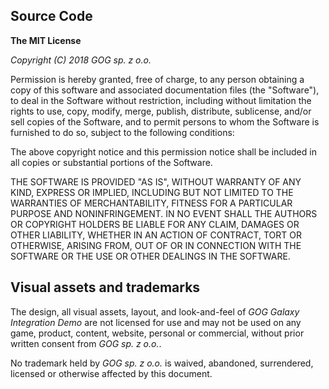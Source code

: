 ## Source Code

**The MIT License**

*Copyright (C) 2018 GOG sp. z o.o.*

Permission is hereby granted, free of charge, to any person obtaining a copy of this software and associated documentation files (the "Software"), to deal in the Software without restriction, including without limitation the rights to use, copy, modify, merge, publish, distribute, sublicense, and/or sell copies of the Software, and to permit persons to whom the Software is furnished to do so, subject to the following conditions:

The above copyright notice and this permission notice shall be included in all copies or substantial portions of the Software.

THE SOFTWARE IS PROVIDED "AS IS", WITHOUT WARRANTY OF ANY KIND, EXPRESS OR IMPLIED, INCLUDING BUT NOT LIMITED TO THE WARRANTIES OF MERCHANTABILITY, FITNESS FOR A PARTICULAR PURPOSE AND NONINFRINGEMENT. IN NO EVENT SHALL THE AUTHORS OR COPYRIGHT HOLDERS BE LIABLE FOR ANY CLAIM, DAMAGES OR OTHER LIABILITY, WHETHER IN AN ACTION OF CONTRACT, TORT OR OTHERWISE, ARISING FROM, OUT OF OR IN CONNECTION WITH THE SOFTWARE OR THE USE OR OTHER DEALINGS IN THE SOFTWARE.

## Visual assets and trademarks

The design, all visual assets, layout, and look-and-feel of *GOG Galaxy Integration Demo* are not licensed for use and may not be used on any game, product, content, website, personal or commercial, without prior written consent from *GOG sp. z o.o.*.

No trademark held by *GOG sp. z o.o.* is waived, abandoned, surrendered, licensed or otherwise affected by this document.